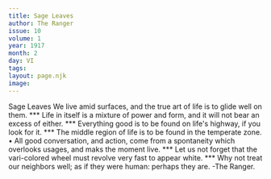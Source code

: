 ```yaml
---
title: Sage Leaves
author: The Ranger
issue: 10
volume: 1
year: 1917
month: 2
day: VI
tags:
layout: page.njk
image:
---
```

Sage Leaves      We live amid surfaces, and the true art of life is to glide well on them.   ***   Life in itself is a mixture of power and form, and it will not bear an excess of either.   ***   Everything good is to be found on life's highway, if you look for it.   ***   The middle region of life is to be found in   the temperate zone.   •   All good conversation, and action, come from a spontaneity which overlooks usages, and maks the moment live.   ***   Let us not forget that the vari-colored wheel must revolve very fast to appear white.   ***   Why not treat our neighbors well; as if they were human: perhaps they are.   -The Ranger.   

